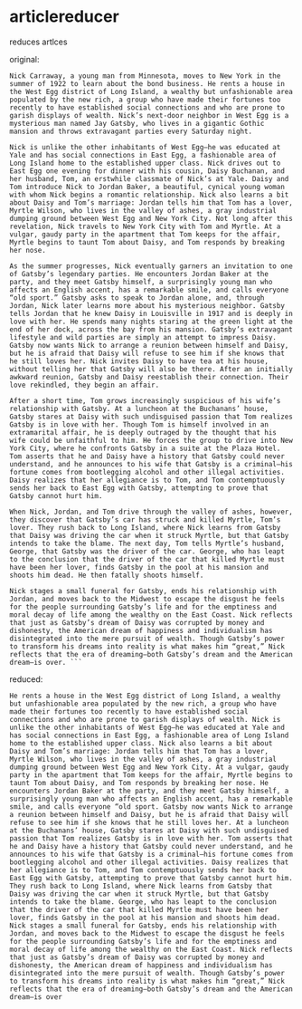 # articlereducer
reduces artlces

original:

    Nick Carraway, a young man from Minnesota, moves to New York in the summer of 1922 to learn about the bond business. He rents a house in the West Egg district of Long Island, a wealthy but unfashionable area populated by the new rich, a group who have made their fortunes too recently to have established social connections and who are prone to garish displays of wealth. Nick’s next-door neighbor in West Egg is a mysterious man named Jay Gatsby, who lives in a gigantic Gothic mansion and throws extravagant parties every Saturday night.

    Nick is unlike the other inhabitants of West Egg—he was educated at Yale and has social connections in East Egg, a fashionable area of Long Island home to the established upper class. Nick drives out to East Egg one evening for dinner with his cousin, Daisy Buchanan, and her husband, Tom, an erstwhile classmate of Nick’s at Yale. Daisy and Tom introduce Nick to Jordan Baker, a beautiful, cynical young woman with whom Nick begins a romantic relationship. Nick also learns a bit about Daisy and Tom’s marriage: Jordan tells him that Tom has a lover, Myrtle Wilson, who lives in the valley of ashes, a gray industrial dumping ground between West Egg and New York City. Not long after this revelation, Nick travels to New York City with Tom and Myrtle. At a vulgar, gaudy party in the apartment that Tom keeps for the affair, Myrtle begins to taunt Tom about Daisy, and Tom responds by breaking her nose.

    As the summer progresses, Nick eventually garners an invitation to one of Gatsby’s legendary parties. He encounters Jordan Baker at the party, and they meet Gatsby himself, a surprisingly young man who affects an English accent, has a remarkable smile, and calls everyone “old sport.” Gatsby asks to speak to Jordan alone, and, through Jordan, Nick later learns more about his mysterious neighbor. Gatsby tells Jordan that he knew Daisy in Louisville in 1917 and is deeply in love with her. He spends many nights staring at the green light at the end of her dock, across the bay from his mansion. Gatsby’s extravagant lifestyle and wild parties are simply an attempt to impress Daisy. Gatsby now wants Nick to arrange a reunion between himself and Daisy, but he is afraid that Daisy will refuse to see him if she knows that he still loves her. Nick invites Daisy to have tea at his house, without telling her that Gatsby will also be there. After an initially awkward reunion, Gatsby and Daisy reestablish their connection. Their love rekindled, they begin an affair.

    After a short time, Tom grows increasingly suspicious of his wife’s relationship with Gatsby. At a luncheon at the Buchanans’ house, Gatsby stares at Daisy with such undisguised passion that Tom realizes Gatsby is in love with her. Though Tom is himself involved in an extramarital affair, he is deeply outraged by the thought that his wife could be unfaithful to him. He forces the group to drive into New York City, where he confronts Gatsby in a suite at the Plaza Hotel. Tom asserts that he and Daisy have a history that Gatsby could never understand, and he announces to his wife that Gatsby is a criminal—his fortune comes from bootlegging alcohol and other illegal activities. Daisy realizes that her allegiance is to Tom, and Tom contemptuously sends her back to East Egg with Gatsby, attempting to prove that Gatsby cannot hurt him.

    When Nick, Jordan, and Tom drive through the valley of ashes, however, they discover that Gatsby’s car has struck and killed Myrtle, Tom’s lover. They rush back to Long Island, where Nick learns from Gatsby that Daisy was driving the car when it struck Myrtle, but that Gatsby intends to take the blame. The next day, Tom tells Myrtle’s husband, George, that Gatsby was the driver of the car. George, who has leapt to the conclusion that the driver of the car that killed Myrtle must have been her lover, finds Gatsby in the pool at his mansion and shoots him dead. He then fatally shoots himself.

    Nick stages a small funeral for Gatsby, ends his relationship with Jordan, and moves back to the Midwest to escape the disgust he feels for the people surrounding Gatsby’s life and for the emptiness and moral decay of life among the wealthy on the East Coast. Nick reflects that just as Gatsby’s dream of Daisy was corrupted by money and dishonesty, the American dream of happiness and individualism has disintegrated into the mere pursuit of wealth. Though Gatsby’s power to transform his dreams into reality is what makes him “great,” Nick reflects that the era of dreaming—both Gatsby’s dream and the American dream—is over. ```

reduced:

    He rents a house in the West Egg district of Long Island, a wealthy but unfashionable area populated by the new rich, a group who have made their fortunes too recently to have established social connections and who are prone to garish displays of wealth. Nick is unlike the other inhabitants of West Egg—he was educated at Yale and has social connections in East Egg, a fashionable area of Long Island home to the established upper class. Nick also learns a bit about Daisy and Tom’s marriage: Jordan tells him that Tom has a lover, Myrtle Wilson, who lives in the valley of ashes, a gray industrial dumping ground between West Egg and New York City. At a vulgar, gaudy party in the apartment that Tom keeps for the affair, Myrtle begins to taunt Tom about Daisy, and Tom responds by breaking her nose. He encounters Jordan Baker at the party, and they meet Gatsby himself, a surprisingly young man who affects an English accent, has a remarkable smile, and calls everyone “old sport. Gatsby now wants Nick to arrange a reunion between himself and Daisy, but he is afraid that Daisy will refuse to see him if she knows that he still loves her. At a luncheon at the Buchanans’ house, Gatsby stares at Daisy with such undisguised passion that Tom realizes Gatsby is in love with her. Tom asserts that he and Daisy have a history that Gatsby could never understand, and he announces to his wife that Gatsby is a criminal—his fortune comes from bootlegging alcohol and other illegal activities. Daisy realizes that her allegiance is to Tom, and Tom contemptuously sends her back to East Egg with Gatsby, attempting to prove that Gatsby cannot hurt him. They rush back to Long Island, where Nick learns from Gatsby that Daisy was driving the car when it struck Myrtle, but that Gatsby intends to take the blame. George, who has leapt to the conclusion that the driver of the car that killed Myrtle must have been her lover, finds Gatsby in the pool at his mansion and shoots him dead. Nick stages a small funeral for Gatsby, ends his relationship with Jordan, and moves back to the Midwest to escape the disgust he feels for the people surrounding Gatsby’s life and for the emptiness and moral decay of life among the wealthy on the East Coast. Nick reflects that just as Gatsby’s dream of Daisy was corrupted by money and dishonesty, the American dream of happiness and individualism has disintegrated into the mere pursuit of wealth. Though Gatsby’s power to transform his dreams into reality is what makes him “great,” Nick reflects that the era of dreaming—both Gatsby’s dream and the American dream—is over
